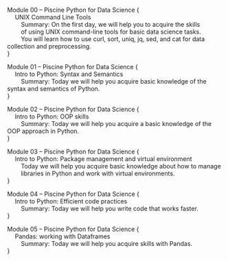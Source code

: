 Module 00 – Piscine Python for Data Science {\
  &emsp; UNIX Command Line Tools\
  &emsp;&emsp; Summary: On the first day, we will help you to acquire the skills\
  &emsp;&emsp; of using UNIX command-line tools for basic data science tasks.\
  &emsp;&emsp; You will learn how to use curl, sort, uniq, jq, sed, and cat for data collection and preprocessing.\
}

Module 01 – Piscine Python for Data Science {\
  Intro to Python: Syntax and Semantics\
  &emsp;&emsp; Summary: Today we will help you acquire basic knowledge of the syntax and semantics of Python.\
}

Module 02 – Piscine Python for Data Science {\
  Intro to Python: OOP skills\
  &emsp;&emsp; Summary: Today we will help you acquire a basic knowledge of the OOP approach in Python.\
}

Module 03 – Piscine Python for Data Science {\
  Intro to Python: Package management and virtual environment\
  &emsp;&emsp; Today we will help you acquire basic knowledge about how to manage\
  &emsp;&emsp; libraries in Python and work with virtual environments.\
}

Module 04 – Piscine Python for Data Science {\
  Intro to Python: Efficient code practices\
  &emsp;&emsp; Summary: Today we will help you write code that works faster.\
}

Module 05 – Piscine Python for Data Science {\
  Pandas: working with Dataframes\
  &emsp;&emsp; Summary: Today we will help you acquire skills with Pandas.\
}
